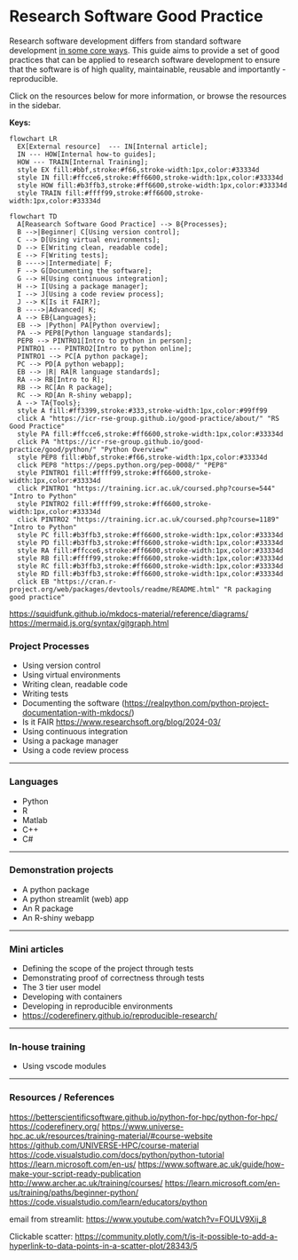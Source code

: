 # Research Software Good Practice

Research software development differs from standard software development [in some core ways](about.md). This guide aims to provide a set of good practices that can be applied to research software development to ensure that the software is of high quality, maintainable, reusable and importantly - reproducible.

Click on the resources below for more information, or browse the resources in the sidebar.

**Keys:**  
``` mermaid
flowchart LR
  EX[External resource]  --- IN[Internal article];
  IN --- HOW[Internal how-to guides];
  HOW --- TRAIN[Internal Training];  
  style EX fill:#bbf,stroke:#f66,stroke-width:1px,color:#33334d
  style IN fill:#ffcce6,stroke:#ff6600,stroke-width:1px,color:#33334d
  style HOW fill:#b3ffb3,stroke:#ff6600,stroke-width:1px,color:#33334d
  style TRAIN fill:#ffff99,stroke:#ff6600,stroke-width:1px,color:#33334d
```

``` mermaid
flowchart TD  
  A[Reasearch Software Good Practice] --> B{Processes};
  B -->|Beginner| C[Using version control];
  C --> D[Using virtual environments];
  D --> E[Writing clean, readable code];
  E --> F[Writing tests];
  B ---->|Intermediate| F;
  F --> G[Documenting the software];
  G --> H[Using continuous integration];
  H --> I[Using a package manager];
  I --> J[Using a code review process];
  J --> K[Is it FAIR?];
  B ---->|Advanced| K;
  A --> EB{Languages};
  EB --> |Python| PA[Python overview];
  PA --> PEP8[Python language standards];  
  PEP8 --> PINTRO1[Intro to python in person];
  PINTRO1 --- PINTRO2[Intro to python online];
  PINTRO1 --> PC[A python package];
  PC --> PD[A python webapp];
  EB --> |R| RA[R language standards];
  RA --> RB[Intro to R];
  RB --> RC[An R package];
  RC --> RD[An R-shiny webapp];
  A --> TA{Tools};
  style A fill:#ff3399,stroke:#333,stroke-width:1px,color:#99ff99
  click A "https://icr-rse-group.github.io/good-practice/about/" "RS Good Practice"
  style PA fill:#ffcce6,stroke:#ff6600,stroke-width:1px,color:#33334d
  click PA "https://icr-rse-group.github.io/good-practice/good/python/" "Python Overview"
  style PEP8 fill:#bbf,stroke:#f66,stroke-width:1px,color:#33334d
  click PEP8 "https://peps.python.org/pep-0008/" "PEP8"
  style PINTRO1 fill:#ffff99,stroke:#ff6600,stroke-width:1px,color:#33334d
  click PINTRO1 "https://training.icr.ac.uk/coursed.php?course=544" "Intro to Python"
  style PINTRO2 fill:#ffff99,stroke:#ff6600,stroke-width:1px,color:#33334d
  click PINTRO2 "https://training.icr.ac.uk/coursed.php?course=1189" "Intro to Python"
  style PC fill:#b3ffb3,stroke:#ff6600,stroke-width:1px,color:#33334d
  style PD fill:#b3ffb3,stroke:#ff6600,stroke-width:1px,color:#33334d
  style RA fill:#ffcce6,stroke:#ff6600,stroke-width:1px,color:#33334d
  style RB fill:#ffff99,stroke:#ff6600,stroke-width:1px,color:#33334d
  style RC fill:#b3ffb3,stroke:#ff6600,stroke-width:1px,color:#33334d
  style RD fill:#b3ffb3,stroke:#ff6600,stroke-width:1px,color:#33334d
  click EB "https://cran.r-project.org/web/packages/devtools/readme/README.html" "R packaging good practice"
```

https://squidfunk.github.io/mkdocs-material/reference/diagrams/
https://mermaid.js.org/syntax/gitgraph.html

### Project Processes

- Using version control
- Using virtual environments
- Writing clean, readable code
- Writing tests
- Documenting the software (https://realpython.com/python-project-documentation-with-mkdocs/)
- Is it FAIR https://www.researchsoft.org/blog/2024-03/
- Using continuous integration
- Using a package manager
- Using a code review process

---  

### Languages
- Python
- R
- Matlab
- C++
- C#

---  

### Demonstration projects
- A python package  
- A python streamlit (web) app  
- An R package  
- An R-shiny webapp  

---  

### Mini articles

- Defining the scope of the project through tests  
- Demonstrating proof of correctness through tests  
- The 3 tier user model  
- Developing with containers  
- Developing in reproducible environments  
- https://coderefinery.github.io/reproducible-research/  

---  

### In-house training  

- Using vscode modules  

---  

### Resources / References  

https://betterscientificsoftware.github.io/python-for-hpc/python-for-hpc/
https://coderefinery.org/
https://www.universe-hpc.ac.uk/resources/training-material/#course-website
https://github.com/UNIVERSE-HPC/course-material
https://code.visualstudio.com/docs/python/python-tutorial
https://learn.microsoft.com/en-us/
https://www.software.ac.uk/guide/how-make-your-script-ready-publication
http://www.archer.ac.uk/training/courses/
https://learn.microsoft.com/en-us/training/paths/beginner-python/
https://code.visualstudio.com/learn/educators/python

email from streamlit:
https://www.youtube.com/watch?v=FOULV9Xij_8

Clickable scatter: https://community.plotly.com/t/is-it-possible-to-add-a-hyperlink-to-data-points-in-a-scatter-plot/28343/5





